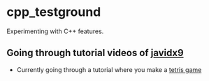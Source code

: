 # cpp_testground
Experimenting with C++ features.

## Going through tutorial videos of [javidx9](https://www.youtube.com/channel/UC-yuWVUplUJZvieEligKBkA)
* Currently going through a tutorial where you make a [tetris game](https://www.youtube.com/watch?v=8OK8_tHeCIA)
